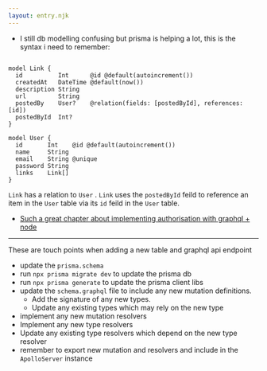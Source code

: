 ```yaml
---
layout: entry.njk
---
```


- I still db modelling confusing but prisma is helping a lot, this is the syntax i need to remember:

```gql

model Link {
  id          Int      @id @default(autoincrement())
  createdAt   DateTime @default(now())
  description String
  url         String
  postedBy    User?    @relation(fields: [postedById], references: [id])
  postedById  Int?
}

model User {
  id       Int    @id @default(autoincrement())
  name     String
  email    String @unique
  password String
  links    Link[]
}
```

`Link` has a relation to `User` . `Link` uses the `postedById` feild to reference an item in the `User` table via its `id` feild in the `User` table.

- [Such a great chapter about implementing authorisation with graphql + node](https://www.howtographql.com/graphql-js/6-authentication/)

---- 

These are touch points when adding a new table and graphql api endpoint

- update the `prisma.schema`
- run `npx prisma migrate dev` to update the prisma db
- run `npx prisma generate` to update the prisma client libs
- update the `schema.graphql` file to include any new mutation definitions. 
    - Add the signature of any new types. 
    - Update any existing types which may rely on the new type
- implement any new mutation resolvers
- Implement any new type resolvers
- Update any existing type resolvers which depend on the new type resolver
- remember to export new mutation and resolvers and include in the `ApolloServer` instance
